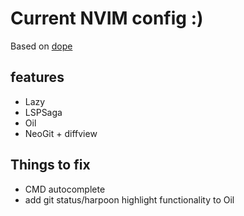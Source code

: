 # Current NVIM config :)

Based on [dope](https://github.com/glepnir/dope)

## features

- Lazy
- LSPSaga
- Oil
- NeoGit + diffview

## Things to fix

- CMD autocomplete
- add git status/harpoon highlight functionality to Oil
